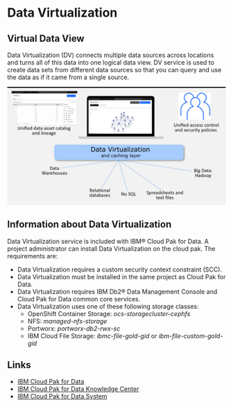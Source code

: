 # Data Virtualization

<!--- cSpell:ignore storagecluster cephfs portworx Portworx ibmc automations hyperautomation unmanaged practioners Pak Paks Quickstart qube cntk autoplay allowfullscreen -->

## Virtual Data View

Data Virtualization (DV) connects multiple data sources across locations and turns all of this data into one logical data view. DV service is used to create data sets from different data sources so that you can query and use the data as if it came from a single source.


![DV Overview](images/cpd_dv_overview.png)

## Information about Data Virtualization

Data Virtualization service is included with IBM® Cloud Pak for Data. A project administrator can install Data Virtualization on the cloud pak. The requirements are:

* Data Virtualization requires a custom security context constraint (SCC).
* Data Virtualization must be installed in the same project as Cloud Pak for Data.
* Data Virtualization requires IBM Db2® Data Management Console and Cloud Pak for Data common core services. 
* Data Virtualization uses one of these following storage classes:
    * OpenShift Container Storage: *ocs-storagecluster-cephfs*
    * NFS: *managed-nfs-storage*
    * Portworx: *portworx-db2-rwx-sc*
    * IBM Cloud File Storage: *ibmc-file-gold-gid* or *ibm-file-custom-gold-gid*


  
## Links

- [IBM Cloud Pak for Data](https://www.ibm.com/products/cloud-pak-for-data)
- [IBM Cloud Pak for Data Knowledge Center](https://www.ibm.com/docs/en/cloud-paks/cp-data/4.0)
- [IBM Cloud Pak for Data System](https://www.ibm.com/products/cloud-pak-for-data/system)
